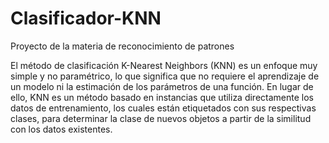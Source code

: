 # Clasificador-KNN
Proyecto de la materia de reconocimiento de patrones

El método de clasificación K-Nearest Neighbors (KNN) es un enfoque muy simple y no paramétrico, lo que significa que no requiere el aprendizaje de un modelo ni la estimación de los parámetros de una función. En lugar de ello, KNN es un método basado en instancias que utiliza directamente los datos de entrenamiento, los cuales están etiquetados con sus respectivas clases, para determinar la clase de nuevos objetos a partir de la similitud con los datos existentes.





